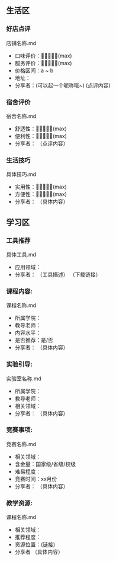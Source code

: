 ## 生活区

### 好店点评
 店铺名称.md
 - 口味评价：🌟🌟🌟🌟🌟(max)
 - 服务评价：🌟🌟🌟🌟🌟(max)
 - 价格区间：a ~ b
 - 地址：
 - 分享者：(可以起一个昵称哦~)
 (点评内容)

### 宿舍评价
 宿舍名称.md
 - 舒适性：🌟🌟🌟🌟🌟(max)
 - 便利性：🌟🌟🌟🌟🌟(max)
 - 分享者：
（点评内容）

### 生活技巧
 具体技巧.md
 - 实用性：🌟🌟🌟🌟🌟(max)
 - 方便性：🌟🌟🌟🌟🌟(max)
 - 分享者：
（具体内容）

## 学习区

### 工具推荐
 具体工具.md
 - 应用领域：
 - 分享者：
（工具描述）
（下载链接）

### 课程内容:
 课程名称.md
 - 所属学院：
 - 教导老师：
 - 内容水平：
 - 是否推荐：是/否
 - 分享者：
 （具体内容）

### 实验引导:
 实验室名称.md
 - 所属学院：
 - 教导老师：
 - 相关领域：
 - 分享者：
 （具体内容）

### 竞赛事项:
 竞赛名称.md
 - 相关领域：
 - 含金量：国家级/省级/校级
 - 难易程度：
 - 竞赛时间：xx月份
 - 分享者：
 （具体内容）

### 教学资源:
  课程名称.md
  - 相关领域：
  - 推荐程度：
  - 资源位置：(链接)
  - 分享者
  （具体内容）